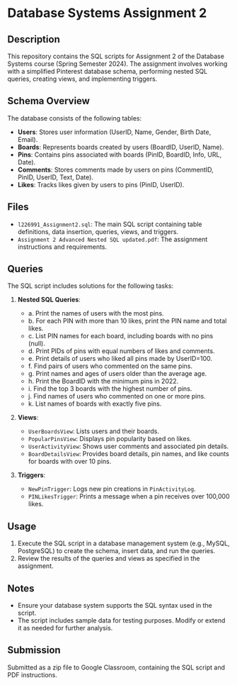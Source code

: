 # Database Systems Assignment 2

## Description
This repository contains the SQL scripts for Assignment 2 of the Database Systems course (Spring Semester 2024). The assignment involves working with a simplified Pinterest database schema, performing nested SQL queries, creating views, and implementing triggers.

## Schema Overview
The database consists of the following tables:
- **Users**: Stores user information (UserID, Name, Gender, Birth Date, Email).
- **Boards**: Represents boards created by users (BoardID, UserID, Name).
- **Pins**: Contains pins associated with boards (PinID, BoardID, Info, URL, Date).
- **Comments**: Stores comments made by users on pins (CommentID, PinID, UserID, Text, Date).
- **Likes**: Tracks likes given by users to pins (PinID, UserID).

## Files
- `l226991_Assignment2.sql`: The main SQL script containing table definitions, data insertion, queries, views, and triggers.
- `Assignment 2 Advanced Nested SQL updated.pdf`: The assignment instructions and requirements.

## Queries
The SQL script includes solutions for the following tasks:
1. **Nested SQL Queries**:
   - a. Print the names of users with the most pins.
   - b. For each PIN with more than 10 likes, print the PIN name and total likes.
   - c. List PIN names for each board, including boards with no pins (null).
   - d. Print PIDs of pins with equal numbers of likes and comments.
   - e. Print details of users who liked all pins made by UserID=100.
   - f. Find pairs of users who commented on the same pins.
   - g. Print names and ages of users older than the average age.
   - h. Print the BoardID with the minimum pins in 2022.
   - i. Find the top 3 boards with the highest number of pins.
   - j. Find names of users who commented on one or more pins.
   - k. List names of boards with exactly five pins.

2. **Views**:
   - `UserBoardsView`: Lists users and their boards.
   - `PopularPinsView`: Displays pin popularity based on likes.
   - `UserActivityView`: Shows user comments and associated pin details.
   - `BoardDetailsView`: Provides board details, pin names, and like counts for boards with over 10 pins.

3. **Triggers**:
   - `NewPinTrigger`: Logs new pin creations in `PinActivityLog`.
   - `PINLikesTrigger`: Prints a message when a pin receives over 100,000 likes.

## Usage
1. Execute the SQL script in a database management system (e.g., MySQL, PostgreSQL) to create the schema, insert data, and run the queries.
2. Review the results of the queries and views as specified in the assignment.

## Notes
- Ensure your database system supports the SQL syntax used in the script.
- The script includes sample data for testing purposes. Modify or extend it as needed for further analysis.

## Submission
Submitted as a zip file to Google Classroom, containing the SQL script and PDF instructions.
